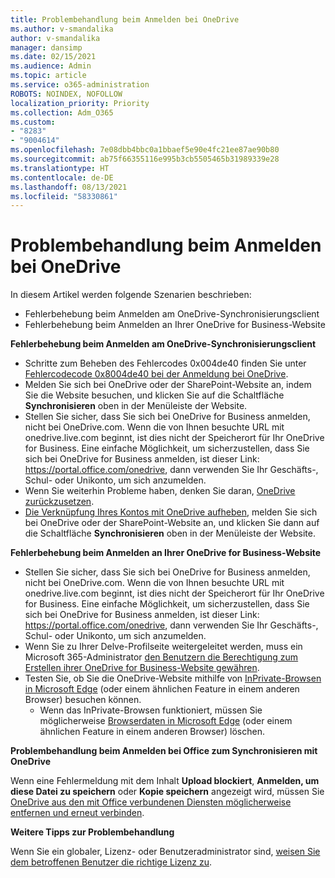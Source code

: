 ```yaml
---
title: Problembehandlung beim Anmelden bei OneDrive
ms.author: v-smandalika
author: v-smandalika
manager: dansimp
ms.date: 02/15/2021
ms.audience: Admin
ms.topic: article
ms.service: o365-administration
ROBOTS: NOINDEX, NOFOLLOW
localization_priority: Priority
ms.collection: Adm_O365
ms.custom:
- "8283"
- "9004614"
ms.openlocfilehash: 7e08dbb4bbc0a1bbaef5e90e4fc21ee87ae90b80
ms.sourcegitcommit: ab75f66355116e995b3cb5505465b31989339e28
ms.translationtype: HT
ms.contentlocale: de-DE
ms.lasthandoff: 08/13/2021
ms.locfileid: "58330861"
---
```

# <a name="troubleshoot-signing-in-to-onedrive"></a>Problembehandlung beim Anmelden bei OneDrive

In diesem Artikel werden folgende Szenarien beschrieben:

- Fehlerbehebung beim Anmelden am OneDrive-Synchronisierungsclient
- Fehlerbehebung beim Anmelden an Ihrer OneDrive for Business-Website

**Fehlerbehebung beim Anmelden am OneDrive-Synchronisierungsclient**

- Schritte zum Beheben des Fehlercodes 0x004de40 finden Sie unter [Fehlercodecode 0x8004de40 bei der Anmeldung bei OneDrive](https://docs.microsoft.com/sharepoint/troubleshoot/administration/error-0x8004de40-in-onedrive).
- Melden Sie sich bei OneDrive oder der SharePoint-Website an, indem Sie die Website besuchen, und klicken Sie auf die Schaltfläche **Synchronisieren** oben in der Menüleiste der Website. 
- Stellen Sie sicher, dass Sie sich bei OneDrive for Business anmelden, nicht bei OneDrive.com. Wenn die von Ihnen besuchte URL mit onedrive.live.com beginnt, ist dies nicht der Speicherort für Ihr OneDrive for Business. Eine einfache Möglichkeit, um sicherzustellen, dass Sie sich bei OneDrive for Business anmelden, ist dieser Link: https://portal.office.com/onedrive, dann verwenden Sie Ihr Geschäfts-, Schul- oder Unikonto, um sich anzumelden.
- Wenn Sie weiterhin Probleme haben, denken Sie daran, [OneDrive zurückzusetzen](https://support.microsoft.com/office/reset-onedrive-34701e00-bf7b-42db-b960-84905399050c).
- [Die Verknüpfung Ihres Kontos mit OneDrive aufheben](https://support.microsoft.com/office/how-to-remove-an-account-in-onedrive-72699268-9e64-45bd-b723-9a19f4512fd1), melden Sie sich bei OneDrive oder der SharePoint-Website an, und klicken Sie dann auf die Schaltfläche **Synchronisieren** oben in der Menüleiste der Website. 

**Fehlerbehebung beim Anmelden an Ihrer OneDrive for Business-Website**

- Stellen Sie sicher, dass Sie sich bei OneDrive for Business anmelden, nicht bei OneDrive.com. Wenn die von Ihnen besuchte URL mit onedrive.live.com beginnt, ist dies nicht der Speicherort für Ihr OneDrive for Business. Eine einfache Möglichkeit, um sicherzustellen, dass Sie sich bei OneDrive for Business anmelden, ist dieser Link: https://portal.office.com/onedrive, dann verwenden Sie Ihr Geschäfts-, Schul- oder Unikonto, um sich anzumelden.
- Wenn Sie zu Ihrer Delve-Profilseite weitergeleitet werden, muss ein Microsoft 365-Administrator [den Benutzern die Berechtigung zum Erstellen ihrer OneDrive for Business-Website gewähren](https://support.microsoft.com/office/you-re-redirected-to-your-delve-profile-page-after-you-click-onedrive-on-the-microsoft-365-app-launcher-2af26640-9ddf-46c3-8912-6af30efcc7b0).
- Testen Sie, ob Sie die OneDrive-Website mithilfe von [InPrivate-Browsen in Microsoft Edge](https://support.microsoft.com/microsoft-edge/browse-inprivate-in-microsoft-edge-e6f47704-340c-7d4f-b00d-d0cf35aa1fcc) (oder einem ähnlichen Feature in einem anderen Browser) besuchen können.
    - Wenn das InPrivate-Browsen funktioniert, müssen Sie möglicherweise [Browserdaten in Microsoft Edge](https://support.microsoft.com/microsoft-edge/view-and-delete-browser-history-in-microsoft-edge-00cf7943-a9e1-975a-a33d-ac10ce454ca4) (oder einem ähnlichen Feature in einem anderen Browser) löschen.

**Problembehandlung beim Anmelden bei Office zum Synchronisieren mit OneDrive**

Wenn eine Fehlermeldung mit dem Inhalt **Upload blockiert**, **Anmelden, um diese Datei zu speichern** oder **Kopie speichern** angezeigt wird, müssen Sie [OneDrive aus den mit Office verbundenen Diensten möglicherweise entfernen und erneut verbinden](https://support.microsoft.com/office/how-to-resolve-upload-blocked-sign-into-save-this-file-or-save-a-copy-error-messages-32c7340c-f5fb-4ca0-a829-65d8120f81f8).

**Weitere Tipps zur Problembehandlung**

Wenn Sie ein globaler, Lizenz- oder Benutzeradministrator sind, [weisen Sie dem betroffenen Benutzer die richtige Lizenz zu](https://docs.microsoft.com/microsoft-365/admin/manage/assign-licenses-to-users).

